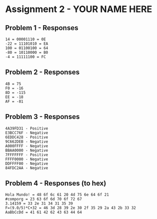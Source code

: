 # Assignment 2 - YOUR NAME HERE

## Problem 1 - Responses

```
14 = 00001110 = 0E
-22 = 11101010 = EA
100 = 01100100 = 64
-80 = 10110000 = B0
-4 = 11111100 = FC
```

## Problem 2 - Responses

```
4B = 75
F0 = -16
8D = -115
EE = -18
AF = -81
```

## Problem 3 - Responses

```
4A39FD31 - Positive
E3BCC76F - Negative
6EDDC428 - Positive
9C662DEB - Negative
A000FFFF - Negative
BBAA0000 - Negative
7FFFFFFF - Positive
FFFF0000 - Negative
DDFFFF00 - Negative
84FDC2AA - Negative
```

## Problem 4 - Responses (to hex)

```
Hola Mundo! = 48 6f 6c 61 20 4d 75 6e 64 6f 21
#comporg = 23 63 6f 6d 70 6f 72 67
3.14159 = 33 2e 31 34 31 35 39
F=(9.0/5)*C+32 = 46 3d 28 39 2e 30 2f 35 29 2a 43 2b 33 32
AaBbCcDd = 41 61 42 62 43 63 44 64
```
